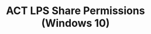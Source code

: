 ---
title: ACT LPS Share Permissions (Windows 10)
description: To upload log files to the ACT Log Processing Service (LPS) share, certain permissions must be set at the share level and folder level.
redirect_url: https://technet.microsoft.com/en-us/itpro/windows/deploy/manage-windows-upgrades-with-upgrade-analytics.md
---